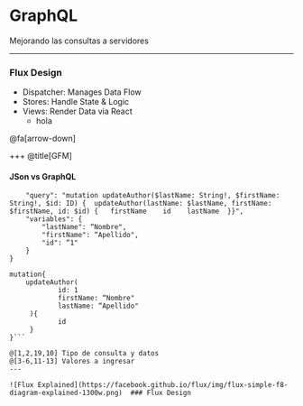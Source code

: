 
# GraphQL

Mejorando las consultas a servidores

---

### Flux Design

- Dispatcher: Manages Data Flow
- Stores: Handle State & Logic
- Views: Render Data via React
  -  hola
  
@fa[arrow-down]

+++
@title[GFM]

#### JSon vs GraphQL

```{
	"query": "mutation updateAuthor($lastName: String!, $firstName: String!, $id: ID) {  updateAuthor(lastName: $lastName, firstName: $firstName, id: $id) {   firstName    id    lastName  }}",
	"variables": {
		"lastName": “Nombre",
		"firstName": “Apellido",
		"id": “1"
	}
}

mutation{
  	updateAuthor(
    		id: 1
    		firstName: “Nombre"
    		lastName: “Apellido"
 	 ){
    		id
 	 }
}```

@[1,2,19,10] Tipo de consulta y datos
@[3-6,11-13] Valores a ingresar
---

![Flux Explained](https://facebook.github.io/flux/img/flux-simple-f8-diagram-explained-1300w.png)  ### Flux Design

